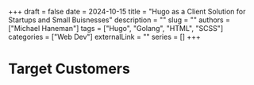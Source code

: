 +++ 
draft = false 
date = 2024-10-15
title = "Hugo as a Client Solution for Startups and Small Buisnesses"
description = ""
slug = ""
authors = ["Michael Haneman"]
tags = ["Hugo", "Golang", "HTML", "SCSS"]
categories = ["Web Dev"]
externalLink = ""
series = []
+++

# Target Customers
